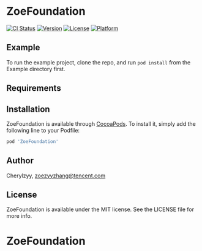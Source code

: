 # ZoeFoundation

[![CI Status](https://img.shields.io/travis/Cherylzyy/ZoeFoundation.svg?style=flat)](https://travis-ci.org/Cherylzyy/ZoeFoundation)
[![Version](https://img.shields.io/cocoapods/v/ZoeFoundation.svg?style=flat)](https://cocoapods.org/pods/ZoeFoundation)
[![License](https://img.shields.io/cocoapods/l/ZoeFoundation.svg?style=flat)](https://cocoapods.org/pods/ZoeFoundation)
[![Platform](https://img.shields.io/cocoapods/p/ZoeFoundation.svg?style=flat)](https://cocoapods.org/pods/ZoeFoundation)

## Example

To run the example project, clone the repo, and run `pod install` from the Example directory first.

## Requirements

## Installation

ZoeFoundation is available through [CocoaPods](https://cocoapods.org). To install
it, simply add the following line to your Podfile:

```ruby
pod 'ZoeFoundation'
```

## Author

Cherylzyy, zoezyyzhang@tencent.com

## License

ZoeFoundation is available under the MIT license. See the LICENSE file for more info.
# ZoeFoundation
